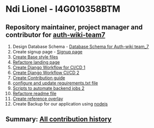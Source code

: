 # Ndi Lionel - I4G010358BTM
## Repository maintainer, project manager and contributor for [auth-wiki-team7](https://github.com/orgs/zuri-training/projects/402)
1. Design Database Schema - [Database Schema for Auth-wiki team_7](https://www.figma.com/file/iLMkqxOcZHjisaVgewQS2I/auth-wiki-team7-Database-Schema?node-id=0%3A1)
2. Create signup page - [Signup page](https://github.com/zuri-training/auth-wiki-team7/tree/dev/frontend/signup)
3. [Create Base style files](https://github.com/zuri-training/auth-wiki-team7/blob/dev/frontend/css/base.css)
4. [Refactore landing page](https://github.com/zuri-training/auth-wiki-team7/commit/6cffb1110d61948b7d93a2941d9042bfc9e86073)
5. [Create Django Workflow for CI/CD 1](https://github.com/zuri-training/auth-wiki-team7/commit/31b0f68649fa51310d355c8fb4f490135625cb2f)
6. [Create Django Workflow CI/CD 2](https://github.com/zuri-training/auth-wiki-team7/commit/31b0f68649fa51310d355c8fb4f490135625cb2f)
7. [Create Contribution guide](https://github.com/zuri-training/auth-wiki-team7/commit/e7d33759f6c51fc8f8ff6d71f8bc3e672d552a05)
8. [configure and update requirements.txt file](https://github.com/zuri-training/auth-wiki-team7/blob/dev/backend/requirements.txt)
9. [Scripts to automate backend jobs 2](https://github.com/zuri-training/auth-wiki-team7/tree/dev/backend/library/management/commands)
10. [Refactore readme file](https://github.com/zuri-training/auth-wiki-team7/blob/main/backend/readme.md)
11. [Create reference overlay](https://github.com/zuri-training/auth-wiki-team7/tree/dev/frontend/reference-overlay)
12. Create Backup for our application using [nodejs](https://github.com/zuri-training/auth-wiki-team7/tree/dev/nodejs-backend)
## Summary: [All contribution history](https://github.com/zuri-training/auth-wiki-team7/commits?author=spykelionel)
